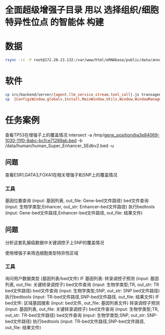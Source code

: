 # 全面超级增强子目录 用以 选择组织/细胞特异性位点 的智能体 构建

# 数据
```bash
rsync -rz -P root@172.20.13.132:/var/www/html/eRNAbase/public/data/annotation/human data/
```

# 软件
```bash
cp src/backend/server/{agent,llm_service,stream,tool_call}.js transagent/src/backend/server/
cp  {ConfigsWindow,globals,Install,MainWindow,Utils,Window,WindowManager}.js transagent/src/backend/modules/
```


# 任务案例
查看TP53在增强子上的覆盖情况
intersect
-a /tmp/gene_position@a3e84069-1030-11f0-8abc-bcfce71289ab.bed -b /data/human/human_Super_Enhancer_SEdbv2.bed -u

## 问题

查看ESR1,GATA3,FOXA1在相关增强子和SNP上的覆盖情况

### 工具

基因位置查询 (input: 基因列表, out_file: Gene-bed文件路径)
bed文件查询 (input: 生物学类型;Enhancer, out_str: Enhancer-bed文件路径)
执行bedtools (input: Gene-bed文件路径,Enhancer-bed文件路径, out_file: 结果文件)

## 问题

分析这套乳腺癌数据中关键调控子上SNP的覆盖情况

使用增强子来筛选细胞类型特异性区域

### 工具

询问用户数据类型 (基因列表/bed文件)
IF 基因列表:
  转录调控子预测 (input: 基因列表, out_file: 关键转录调控子)
  bed文件查询 (input: 生物学类型;TR, out_str: TR bed文件路径)
  bed文件查询 (input: 生物学类型;SNP, out_str: SNP bed文件路径)
  执行bedtools (input: TR-bed文件路径,SNP-bed文件路径, out_file: 结果文件)
IF bed文件:
  区域基因搜索 (input: bed文件,  out_file: 基因列表文件)
  转录调控子预测 (input: 基因列表, out_file: 关键转录调控子)
  bed文件查询 (input: 生物学类型;TR, out_str: TR-bed文件路径)
  bed文件查询 (input: 生物学类型;SNP, out_str: SNP-bed文件路径)
  执行bedtools (input: TR-bed文件路径,SNP-bed文件路径, out_file: 结果文件)


